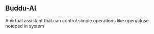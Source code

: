 ## Buddu-AI
A virtual assistant that can control simple operations like open/close notepad in system
